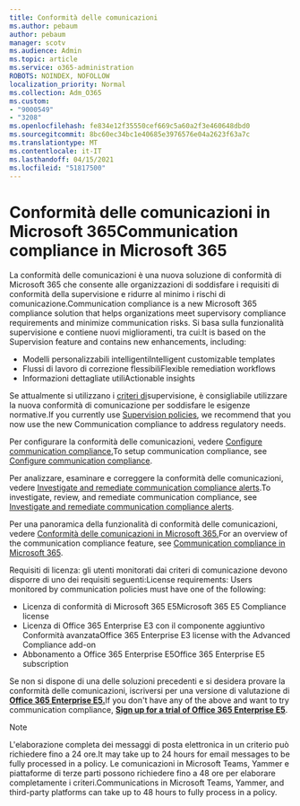 ```yaml
---
title: Conformità delle comunicazioni
ms.author: pebaum
author: pebaum
manager: scotv
ms.audience: Admin
ms.topic: article
ms.service: o365-administration
ROBOTS: NOINDEX, NOFOLLOW
localization_priority: Normal
ms.collection: Adm_O365
ms.custom:
- "9000549"
- "3208"
ms.openlocfilehash: fe834e12f35550cef669c5a60a2f3e460648dbd0
ms.sourcegitcommit: 8bc60ec34bc1e40685e3976576e04a2623f63a7c
ms.translationtype: MT
ms.contentlocale: it-IT
ms.lasthandoff: 04/15/2021
ms.locfileid: "51817500"
---
```

# <a name="communication-compliance-in-microsoft-365"></a><span data-ttu-id="76af5-102">Conformità delle comunicazioni in Microsoft 365</span><span class="sxs-lookup"><span data-stu-id="76af5-102">Communication compliance in Microsoft 365</span></span>

<span data-ttu-id="76af5-103">La conformità delle comunicazioni è una nuova soluzione di conformità di Microsoft 365 che consente alle organizzazioni di soddisfare i requisiti di conformità della supervisione e ridurre al minimo i rischi di comunicazione.</span><span class="sxs-lookup"><span data-stu-id="76af5-103">Communication compliance is a new Microsoft 365 compliance solution that helps organizations meet supervisory compliance requirements and minimize communication risks.</span></span> <span data-ttu-id="76af5-104">Si basa sulla funzionalità supervisione e contiene nuovi miglioramenti, tra cui:</span><span class="sxs-lookup"><span data-stu-id="76af5-104">It is based on the Supervision feature and contains new enhancements, including:</span></span>

- <span data-ttu-id="76af5-105">Modelli personalizzabili intelligenti</span><span class="sxs-lookup"><span data-stu-id="76af5-105">Intelligent customizable templates</span></span>
- <span data-ttu-id="76af5-106">Flussi di lavoro di correzione flessibili</span><span class="sxs-lookup"><span data-stu-id="76af5-106">Flexible remediation workflows</span></span>
- <span data-ttu-id="76af5-107">Informazioni dettagliate utili</span><span class="sxs-lookup"><span data-stu-id="76af5-107">Actionable insights</span></span>

<span data-ttu-id="76af5-108">Se attualmente si utilizzano i [criteri di](https://docs.microsoft.com/microsoft-365/compliance/supervision-policies)supervisione, è consigliabile utilizzare la nuova conformità di comunicazione per soddisfare le esigenze normative.</span><span class="sxs-lookup"><span data-stu-id="76af5-108">If you currently use [Supervision policies](https://docs.microsoft.com/microsoft-365/compliance/supervision-policies), we recommend that you now use the new Communication compliance to address regulatory needs.</span></span>

<span data-ttu-id="76af5-109">Per configurare la conformità delle comunicazioni, vedere [Configure communication compliance.](https://docs.microsoft.com/microsoft-365/compliance/communication-compliance-configure)</span><span class="sxs-lookup"><span data-stu-id="76af5-109">To setup communication compliance, see [Configure communication compliance](https://docs.microsoft.com/microsoft-365/compliance/communication-compliance-configure).</span></span>

<span data-ttu-id="76af5-110">Per analizzare, esaminare e correggere la conformità delle comunicazioni, vedere [Investigate and remediate communication compliance alerts](https://docs.microsoft.com/microsoft-365/compliance/communication-compliance-investigate-remediate).</span><span class="sxs-lookup"><span data-stu-id="76af5-110">To investigate, review, and remediate communication compliance, see [Investigate and remediate communication compliance alerts](https://docs.microsoft.com/microsoft-365/compliance/communication-compliance-investigate-remediate).</span></span>

<span data-ttu-id="76af5-111">Per una panoramica della funzionalità di conformità delle comunicazioni, vedere [Conformità delle comunicazioni in Microsoft 365.](https://docs.microsoft.com/microsoft-365/compliance/communication-compliance)</span><span class="sxs-lookup"><span data-stu-id="76af5-111">For an overview of the communication compliance feature, see [Communication compliance in Microsoft 365](https://docs.microsoft.com/microsoft-365/compliance/communication-compliance).</span></span>

<span data-ttu-id="76af5-112">Requisiti di licenza: gli utenti monitorati dai criteri di comunicazione devono disporre di uno dei requisiti seguenti:</span><span class="sxs-lookup"><span data-stu-id="76af5-112">License requirements: Users monitored by communication policies must have one of the following:</span></span>

- <span data-ttu-id="76af5-113">Licenza di conformità di Microsoft 365 E5</span><span class="sxs-lookup"><span data-stu-id="76af5-113">Microsoft 365 E5 Compliance license</span></span>
- <span data-ttu-id="76af5-114">Licenza di Office 365 Enterprise E3 con il componente aggiuntivo Conformità avanzata</span><span class="sxs-lookup"><span data-stu-id="76af5-114">Office 365 Enterprise E3 license with the Advanced Compliance add-on</span></span>
- <span data-ttu-id="76af5-115">Abbonamento a Office 365 Enterprise E5</span><span class="sxs-lookup"><span data-stu-id="76af5-115">Office 365 Enterprise E5 subscription</span></span>

<span data-ttu-id="76af5-116">Se non si dispone di una delle soluzioni precedenti e si desidera provare la conformità delle comunicazioni, iscriversi per una versione di valutazione di **[Office 365 Enterprise E5.](https://go.microsoft.com/fwlink/p/?LinkID=698279)**</span><span class="sxs-lookup"><span data-stu-id="76af5-116">If you don't have any of the above and want to try communication compliance, **[Sign up for a trial of Office 365 Enterprise E5](https://go.microsoft.com/fwlink/p/?LinkID=698279)**.</span></span>

> [!NOTE]
> <span data-ttu-id="76af5-117">L'elaborazione completa dei messaggi di posta elettronica in un criterio può richiedere fino a 24 ore.</span><span class="sxs-lookup"><span data-stu-id="76af5-117">It may take up to 24 hours for email messages to be fully processed in a policy.</span></span> <span data-ttu-id="76af5-118">Le comunicazioni in Microsoft Teams, Yammer e piattaforme di terze parti possono richiedere fino a 48 ore per elaborare completamente i criteri.</span><span class="sxs-lookup"><span data-stu-id="76af5-118">Communications in Microsoft Teams, Yammer, and third-party platforms can take up to 48 hours to fully process in a policy.</span></span>
